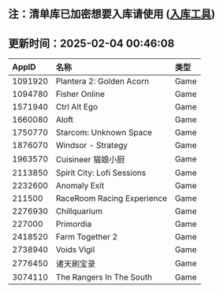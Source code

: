 ## 注：清单库已加密想要入库请使用 ([入库工具](https://github.com/BlankTMing/ManifestAutoUpdate/releases))

## 更新时间：2025-02-04 00:46:08
| AppID | 名称 | 类型  |
| :-------------------- | :----------------------------- | :----------- |
| 1091920 | Plantera 2: Golden Acorn| Game |
| 1094780 | Fisher Online| Game |
| 1571940 | Ctrl Alt Ego| Game |
| 1660080 | Aloft| Game |
| 1750770 | Starcom: Unknown Space| Game |
| 1876070 | Windsor - Strategy| Game |
| 1963570 | Cuisineer 猫娘小厨| Game |
| 2113850 | Spirit City: Lofi Sessions| Game |
| 2232600 | Anomaly Exit| Game |
| 211500 | RaceRoom Racing Experience | Game |
| 2276930 | Chillquarium| Game |
| 227000 | Primordia| Game |
| 2418520 | Farm Together 2| Game |
| 2738940 | Voids Vigil| Game |
| 2776450 | 诸天刷宝录| Game |
| 3074110 | The Rangers In The South| Game |
